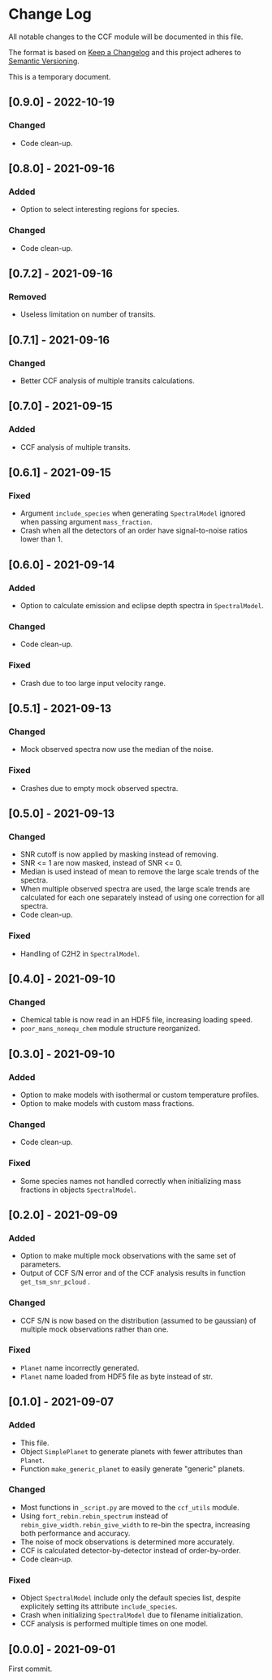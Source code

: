 # Change Log
All notable changes to the CCF module will be documented in this file.

The format is based on [Keep a Changelog](http://keepachangelog.com)
and this project adheres to [Semantic Versioning](http://semver.org).

This is a temporary document.

## [0.9.0] - 2022-10-19
### Changed
- Code clean-up.

## [0.8.0] - 2021-09-16
### Added
- Option to select interesting regions for species.

### Changed
- Code clean-up.

## [0.7.2] - 2021-09-16
### Removed
- Useless limitation on number of transits.

## [0.7.1] - 2021-09-16
### Changed
- Better CCF analysis of multiple transits calculations.

## [0.7.0] - 2021-09-15
### Added
- CCF analysis of multiple transits.

## [0.6.1] - 2021-09-15
### Fixed
- Argument `include_species` when generating `SpectralModel` ignored when passing argument `mass_fraction`.
- Crash when all the detectors of an order have signal-to-noise ratios lower than 1.

## [0.6.0] - 2021-09-14
### Added
- Option to calculate emission and eclipse depth spectra in `SpectralModel`.

### Changed
- Code clean-up.

### Fixed
- Crash due to too large input velocity range.

## [0.5.1] - 2021-09-13
### Changed
- Mock observed spectra now use the median of the noise.

### Fixed
- Crashes due to empty mock observed spectra.

## [0.5.0] - 2021-09-13
### Changed
- SNR cutoff is now applied by masking instead of removing.
- SNR <= 1 are now masked, instead of SNR <= 0.
- Median is used instead of mean to remove the large scale trends of the spectra.
- When multiple observed spectra are used, the large scale trends are calculated for each one separately instead of using one correction for all spectra.
- Code clean-up.

### Fixed
- Handling of C2H2 in `SpectralModel`.

## [0.4.0] - 2021-09-10
### Changed
- Chemical table is now read in an HDF5 file, increasing loading speed.
- `poor_mans_nonequ_chem` module structure reorganized.

## [0.3.0] - 2021-09-10
### Added
- Option to make models with isothermal or custom temperature profiles.
- Option to make models with custom mass fractions.

### Changed
- Code clean-up.

### Fixed
- Some species names not handled correctly when initializing mass fractions in objects `SpectralModel`.

## [0.2.0] - 2021-09-09
### Added
- Option to make multiple mock observations with the same set of parameters.
- Output of CCF S/N error and of the CCF analysis results in function `get_tsm_snr_pcloud` .

### Changed
- CCF S/N is now based on the distribution (assumed to be gaussian) of multiple mock observations rather than one.

### Fixed
- `Planet` name incorrectly generated.
- `Planet` name loaded from HDF5 file as byte instead of str.

## [0.1.0] - 2021-09-07
### Added
- This file.
- Object `SimplePlanet` to generate planets with fewer attributes than `Planet`.
- Function `make_generic_planet` to easily generate "generic" planets.

### Changed
- Most functions in `_script.py` are moved to the `ccf_utils` module.
- Using `fort_rebin.rebin_spectrum` instead of `rebin_give_width.rebin_give_width` to re-bin the spectra, increasing both performance and accuracy.
- The noise of mock observations is determined more accurately.
- CCF is calculated detector-by-detector instead of order-by-order.
- Code clean-up.

### Fixed
- Object `SpectralModel` include only the default species list, despite explicitely setting its attribute `include_species`.
- Crash when initializing `SpectralModel` due to filename initialization.
- CCF analysis is performed multiple times on one model.

## [0.0.0] - 2021-09-01
First commit.
